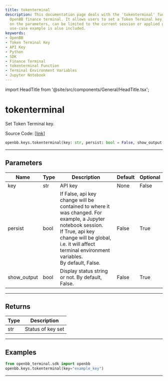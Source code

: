 ```yaml
---
title: tokenterminal
description: This documentation page deals with the 'tokenterminal' function of the
  OpenBB finance terminal. It allows users to set a Token Terminal key, which, depending
  on the parameters, can be limited to the current session or applied globally. A
  use-case example is also included.
keywords:
- OpenBB
- Token Terminal Key
- API Key
- Python
- SDK
- Finance Terminal
- tokenterminal Function
- Terminal Environment Variables
- Jupyter Notebook
---
```


import HeadTitle from '@site/src/components/General/HeadTitle.tsx';

<HeadTitle title="tokenterminal - Keys - Reference | OpenBB SDK Docs" />

# tokenterminal

Set Token Terminal key.

Source Code: [[link](https://github.com/OpenBB-finance/OpenBBTerminal/tree/main/openbb_terminal/keys_model.py#L2483)]

```python
openbb.keys.tokenterminal(key: str, persist: bool = False, show_output: bool = False)
```

---

## Parameters

| Name | Type | Description | Default | Optional |
| ---- | ---- | ----------- | ------- | -------- |
| key | str | API key | None | False |
| persist | bool | If False, api key change will be contained to where it was changed. For example, a Jupyter notebook session.<br/>If True, api key change will be global, i.e. it will affect terminal environment variables.<br/>By default, False. | False | True |
| show_output | bool | Display status string or not. By default, False. | False | True |


---

## Returns

| Type | Description |
| ---- | ----------- |
| str | Status of key set |
---

## Examples

```python
from openbb_terminal.sdk import openbb
openbb.keys.tokenterminal(key="example_key")
```

---

